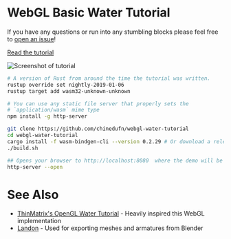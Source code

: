 # WebGL Basic Water Tutorial

If you have any questions or run into any stumbling blocks please feel free to
[open an issue](https://github.com/chinedufn/webgl-water-tutorial/issues)!

[Read the tutorial](http://chinedufn.com/3d-webgl-basic-water-tutorial/)

![Screenshot of tutorial](/screenshot.png)

```sh
# A version of Rust from around the time the tutorial was written.
rustup override set nightly-2019-01-06
rustup target add wasm32-unknown-unknown

# You can use any static file server that properly sets the
# `application/wasm` mime type
npm install -g http-server

git clone https://github.com/chinedufn/webgl-water-tutorial
cd webgl-water-tutorial
cargo install -f wasm-bindgen-cli --version 0.2.29 # Or download a release binary
./build.sh

## Opens your browser to http://localhost:8080  where the demo will be running
http-server --open
```

# See Also

- [ThinMatrix's OpenGL Water Tutorial](https://www.youtube.com/watch?v=HusvGeEDU_U&list=PLRIWtICgwaX23jiqVByUs0bqhnalNTNZh) - Heavily inspired this WebGL implementation
- [Landon](https://github.com/chinedufn/landon) - Used for exporting meshes and armatures from Blender
